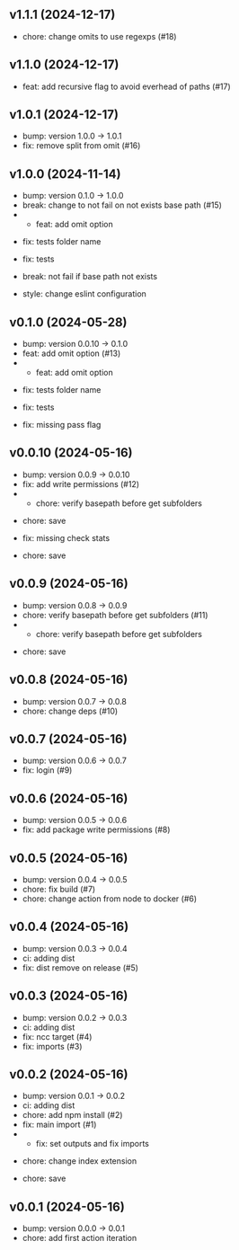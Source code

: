 ## v1.1.1 (2024-12-17)


- chore: change omits to use regexps (#18)

## v1.1.0 (2024-12-17)


- feat: add recursive flag to avoid everhead of paths (#17)

## v1.0.1 (2024-12-17)


- bump: version 1.0.0 → 1.0.1
- fix: remove split from omit (#16)

## v1.0.0 (2024-11-14)


- bump: version 0.1.0 → 1.0.0
- break: change to not fail on not exists base path (#15)
- * feat: add omit option

* fix: tests folder name

* fix: tests

* break: not fail if base path not exists

* style: change eslint configuration

## v0.1.0 (2024-05-28)


- bump: version 0.0.10 → 0.1.0
- feat: add omit option (#13)
- * feat: add omit option

* fix: tests folder name

* fix: tests

* fix: missing pass flag

## v0.0.10 (2024-05-16)


- bump: version 0.0.9 → 0.0.10
- fix: add write permissions (#12)
- * chore: verify basepath before get subfolders

* chore: save

* fix: missing check stats

* chore: save

## v0.0.9 (2024-05-16)


- bump: version 0.0.8 → 0.0.9
- chore: verify basepath before get subfolders (#11)
- * chore: verify basepath before get subfolders

* chore: save

## v0.0.8 (2024-05-16)


- bump: version 0.0.7 → 0.0.8
- chore: change deps (#10)

## v0.0.7 (2024-05-16)


- bump: version 0.0.6 → 0.0.7
- fix: login (#9)

## v0.0.6 (2024-05-16)


- bump: version 0.0.5 → 0.0.6
- fix: add package write permissions (#8)

## v0.0.5 (2024-05-16)


- bump: version 0.0.4 → 0.0.5
- chore: fix build (#7)
- chore: change action from node to docker (#6)

## v0.0.4 (2024-05-16)


- bump: version 0.0.3 → 0.0.4
- ci: adding dist
- fix: dist remove on release (#5)

## v0.0.3 (2024-05-16)


- bump: version 0.0.2 → 0.0.3
- ci: adding dist
- fix: ncc target (#4)
- fix: imports (#3)

## v0.0.2 (2024-05-16)


- bump: version 0.0.1 → 0.0.2
- ci: adding dist
- chore: add npm install (#2)
- fix: main import (#1)
- * fix: set outputs and fix imports

* chore: change index extension

* chore: save

## v0.0.1 (2024-05-16)


- bump: version 0.0.0 → 0.0.1
- chore: add first action iteration

